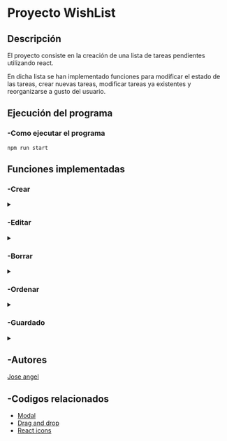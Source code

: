 # Proyecto WishList
 
 
## Descripción

El proyecto consiste en la creación de una lista de tareas pendientes utilizando react.
 
En dicha lista se han implementado funciones para modificar el estado de las tareas, crear nuevas tareas, modificar tareas ya existentes y reorganizarse a gusto del usuario.


## Ejecución del programa

### -Como ejecutar el programa

```
npm run start
```

## Funciones implementadas
 
### -Crear
<details><summary></summary>
  
<p>
La función crear permite añadir un nuevo elemento a la lista de tareas poniéndolo automáticamente en la posición final de la lista.
    
```
    onNewWish={(newWish) => {
          // console.log("Elemento de la lista añadido");
          setWishes([...wishes, newWish]);
        }} 
```
 </p>
  
</details>

### -Editar
<details><summary></summary>
  
<p>
Existen dos funciones que permiten editar un elemento de la lista:
* OnUpdateWish: Esta función permite modificar el estado de una tarea de la lista true o false para determinar su progreso.
                        
```
        onUpdateWish={(updatedWish) => {
                  // opcion 2
                  const updatedWishes = [...wishes];
                  const modifyWish = updatedWishes.find(
                    (wish) => wish.id === updatedWish.id,
                  );
                  modifyWish.text = updatedWish.text;
                  modifyWish.done = updatedWish.done;
                  setWishes(updatedWishes);
                  // console.log(`cambio en lista: ${wishes}`);
                }}
```
* OnModifiedWish: Esta función despliega un modal el cual nos permitirá editar el texto de la tarea.

```
        onModifiedWish={(idEdit, idText) => {
            if (idText !== '') {
              console.log(`${idEdit}  ${idText}`);
              const updatedWishes = [...wishes];
              const modifyWish = updatedWishes.find(
                (wish) => wish.id === idEdit,
              );
              modifyWish.text = idText;

              setWishes(updatedWishes);
              localStorage.setItem('wishes', JSON.stringify(wishes));
            } else {
              console.log('En blanco');
            }
          }}
```
  </p>
  
</details> 

### -Borrar
<details><summary></summary>
  
<p>
Esta función permite eliminar un deseo de la lista.
   
```
  onRemoveWish={(idBorrado) => {
      const filterWishes = wishes.filter((wish) => wish.id !== idBorrado);
      setWishes(filterWishes);
    }}
 ```
</p>
  
</details> 

### -Ordenar
<details><summary></summary>
  
<p>
Esta función permite ordenar los elementos de la lista usando el ratón del ordenador, con el cual se podrá arrastrar el elemento a la posición deseada.
   
```
      <DragDropContext
        onDragEnd={(result) => {
          const { source, destination } = result;
          if (!destination) {
            return;
          }
          if (
            source.index === destination.index
            && source.droppableId === destination.droppableId
          ) {
            return;
          }
          setWishes((prevWishes) => reorder(prevWishes, source.index, destination.index));
        }}
      >
      ....contenido
     </DragDropContext>
     
```
</p>
  
</details>

### -Guardado
<details><summary></summary>
  
<p>
Finalmente la función de guardado permite guardar los cambios a la lista en la memoria interna del dispositivo, permitiendo ver las tareas y cambios realizados en la lista en distintos momentos.
```
  onWishesSave={() => {
          // console.log("clikeado salvar");
          localStorage.setItem('wishes', JSON.stringify(wishes));
        }}
```
  
</p>
  
</details>

## -Autores

[Jose angel](https://github.com/josang1567)


## -Codigos relacionados

* [Modal](https://www.youtube.com/watch?v=yYMRuqTIkmM&t=650s&ab_channel=FalconMasters)
* [Drag and drop](https://www.youtube.com/watch?v=bZsMWorjtFI&ab_channel=YoelvisMulen%7Bcode%7D)
* [React icons](https://www.youtube.com/watch?v=ADlm8_7K-IE&t=180s&ab_channel=UFOACADEMY)

